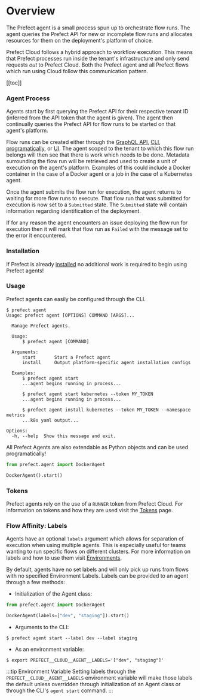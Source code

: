 # Overview

The Prefect agent is a small process spun up to orchestrate flow runs. The agent queries the Prefect API for new or incomplete flow runs and allocates resources for them on the deployment's platform of choice.

Prefect Cloud follows a hybrid approach to workflow execution. This means that Prefect processes run inside the tenant's infrastructure and only send requests _out_ to Prefect Cloud. Both the Prefect agent and all Prefect flows which run using Cloud follow this communication pattern.

[[toc]]

### Agent Process

Agents start by first querying the Prefect API for their respective tenant ID (inferred from the API token that the agent is given). The agent then continually queries the Prefect API for flow runs to be started on that agent's platform.

Flow runs can be created either through the [GraphQL API](../concepts/graphql.html), [CLI](../concepts/cli.html), [programatically](../concepts/flow_runs.html#creating-a-flow-run), or [UI](../concepts/ui.html). The agent scoped to the tenant to which this flow run belongs will then see that there is work which needs to be done. Metadata surrounding the flow run will be retrieved and used to create a unit of execution on the agent's platform. Examples of this could include a Docker container in the case of a Docker agent or a job in the case of a Kubernetes agent.

Once the agent submits the flow run for execution, the agent returns to waiting for more flow runs to execute. That flow run that was submitted for execution is now set to a `Submitted` state. The `Submitted` state will contain information regarding identification of the deployment.

If for any reason the agent encounters an issue deploying the flow run for execution then it will mark that flow run as `Failed` with the message set to the error it encountered.

### Installation

If Prefect is already [installed](../../core/getting_started/installation.html) no additional work is required to begin using Prefect agents!

### Usage

Prefect agents can easily be configured through the CLI.

```
$ prefect agent
Usage: prefect agent [OPTIONS] COMMAND [ARGS]...

  Manage Prefect agents.

  Usage:
      $ prefect agent [COMMAND]

  Arguments:
      start       Start a Prefect agent
      install     Output platform-specific agent installation configs

  Examples:
      $ prefect agent start
      ...agent begins running in process...

      $ prefect agent start kubernetes --token MY_TOKEN
      ...agent begins running in process...

      $ prefect agent install kubernetes --token MY_TOKEN --namespace metrics
      ...k8s yaml output...

Options:
  -h, --help  Show this message and exit.
```

All Prefect Agents are also extendable as Python objects and can be used programatically!

```python
from prefect.agent import DockerAgent

DockerAgent().start()
```

### Tokens <Badge text="Cloud"/>

Prefect agents rely on the use of a `RUNNER` token from Prefect Cloud. For information on tokens and how they are used visit the [Tokens](../concepts/tokens.html) page.

### Flow Affinity: Labels

Agents have an optional `labels` argument which allows for separation of execution when using multiple agents. This is especially useful for teams wanting to run specific flows on different clusters. For more information on labels and how to use them visit [Environments](../execution/overview.html#labels).

By default, agents have no set labels and will only pick up runs from flows with no specified Environment Labels. Labels can be provided to an agent through a few methods:

- Initialization of the Agent class:

```python
from prefect.agent import DockerAgent

DockerAgent(labels=["dev", "staging"]).start()
```

- Arguments to the CLI:

```
$ prefect agent start --label dev --label staging
```

- As an environment variable:

```
$ export PREFECT__CLOUD__AGENT__LABELS='["dev", "staging"]'
```

:::tip Environment Variable
Setting labels through the `PREFECT__CLOUD__AGENT__LABELS` environment variable will make those labels the default unless overridden through initialization of an Agent class or through the CLI's `agent start` command.
:::
